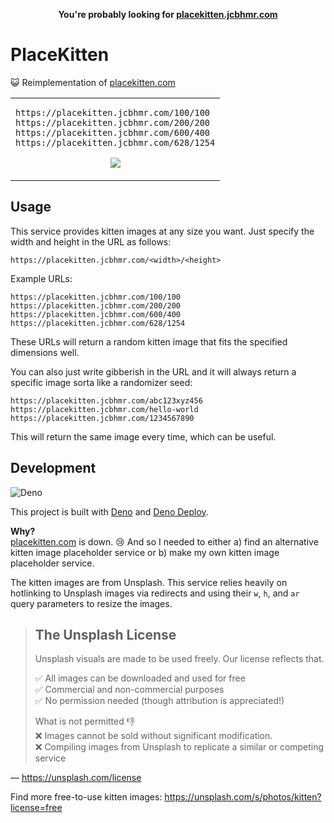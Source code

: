 <p align="center">
  <b>You're probably looking for <a href="https://placekitten.jcbhmr.com">placekitten.jcbhmr.com</a></b>
</p>

# PlaceKitten

😺 Reimplementation of [placekitten.com](https://placekitten.com)

<table align=center><td>

```
https://placekitten.jcbhmr.com/100/100
https://placekitten.jcbhmr.com/200/200
https://placekitten.jcbhmr.com/600/400
https://placekitten.jcbhmr.com/628/1254
```

<p align=center>
  <img src="https://placekitten.jcbhmr.com/400/200">
</p>

</table>

## Usage

This service provides kitten images at any size you want. Just specify the
width and height in the URL as follows:

```
https://placekitten.jcbhmr.com/<width>/<height>
```

Example URLs:

```
https://placekitten.jcbhmr.com/100/100
https://placekitten.jcbhmr.com/200/200
https://placekitten.jcbhmr.com/600/400
https://placekitten.jcbhmr.com/628/1254
```

These URLs will return a random kitten image that fits the specified dimensions well.

You can also just write gibberish in the URL and it will always return a specific image sorta like a randomizer seed:

```
https://placekitten.jcbhmr.com/abc123xyz456
https://placekitten.jcbhmr.com/hello-world
https://placekitten.jcbhmr.com/1234567890
```

This will return the same image every time, which can be useful.

## Development

![Deno](https://img.shields.io/badge/Deno-222222?style=for-the-badge&logo=Deno&logoColor=70FFAF)

This project is built with [Deno](https://deno.com/) and [Deno Deploy](https://deno.com/deploy).

**Why?**\
[placekitten.com](https://placekitten.com/) is down. 😢 And so I needed to
either a) find an alternative kitten image placeholder service or b) make my own
kitten image placeholder service.

The kitten images are from Unsplash. This service relies heavily on hotlinking
to Unsplash images via redirects and using their `w`, `h`, and `ar` query parameters
to resize the images.

> ## The Unsplash License
>
> Unsplash visuals are made to be used freely. Our license reflects that.
>
> ✅ All images can be downloaded and used for free\
> ✅ Commercial and non-commercial purposes\
> ✅ No permission needed (though attribution is appreciated!)
>
> What is not permitted 👎\
> ❌ Images cannot be sold without significant modification.\
> ❌ Compiling images from Unsplash to replicate a similar or competing service

&mdash; https://unsplash.com/license

Find more free-to-use kitten images:
https://unsplash.com/s/photos/kitten?license=free
